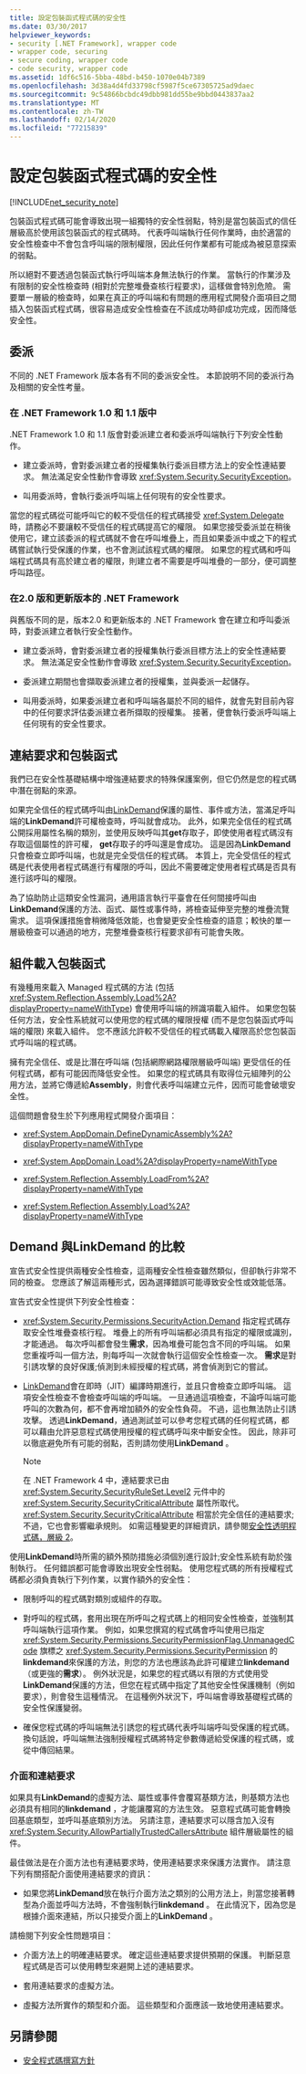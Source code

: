 ```yaml
---
title: 設定包裝函式程式碼的安全性
ms.date: 03/30/2017
helpviewer_keywords:
- security [.NET Framework], wrapper code
- wrapper code, securing
- secure coding, wrapper code
- code security, wrapper code
ms.assetid: 1df6c516-5bba-48bd-b450-1070e04b7389
ms.openlocfilehash: 3d38a4d4fd33798cf5987f5ce67305725ad9daec
ms.sourcegitcommit: 9c54866bcbdc49dbb981dd55be9bbd0443837aa2
ms.translationtype: MT
ms.contentlocale: zh-TW
ms.lasthandoff: 02/14/2020
ms.locfileid: "77215839"
---
```

# <a name="securing-wrapper-code"></a>設定包裝函式程式碼的安全性
[!INCLUDE[net_security_note](../../../includes/net-security-note-md.md)]  
  
 包裝函式程式碼可能會導致出現一組獨特的安全性弱點，特別是當包裝函式的信任層級高於使用該包裝函式的程式碼時。 代表呼叫端執行任何作業時，由於適當的安全性檢查中不會包含呼叫端的限制權限，因此任何作業都有可能成為被惡意探索的弱點。  
  
 所以絕對不要透過包裝函式執行呼叫端本身無法執行的作業。 當執行的作業涉及有限制的安全性檢查時 (相對於完整堆疊查核行程要求)，這樣做會特別危險。 需要單一層級的檢查時，如果在真正的呼叫端和有問題的應用程式開發介面項目之間插入包裝函式程式碼，很容易造成安全性檢查在不該成功時卻成功完成，因而降低安全性。  
  
## <a name="delegates"></a>委派  
 不同的 .NET Framework 版本各有不同的委派安全性。  本節說明不同的委派行為及相關的安全性考量。  
  
### <a name="in-version-10-and-11-of-the-net-framework"></a>在 .NET Framework 1.0 和 1.1 版中  
 .NET Framework 1.0 和 1.1 版會對委派建立者和委派呼叫端執行下列安全性動作。  
  
- 建立委派時，會對委派建立者的授權集執行委派目標方法上的安全性連結要求。  無法滿足安全性動作會導致 <xref:System.Security.SecurityException>。  
  
- 叫用委派時，會執行委派呼叫端上任何現有的安全性要求。  
  
 當您的程式碼從可能呼叫它的較不受信任的程式碼接受 <xref:System.Delegate> 時，請務必不要讓較不受信任的程式碼提高它的權限。 如果您接受委派並在稍後使用它，建立該委派的程式碼就不會在呼叫堆疊上，而且如果委派中或之下的程式碼嘗試執行受保護的作業，也不會測試該程式碼的權限。 如果您的程式碼和呼叫端程式碼具有高於建立者的權限，則建立者不需要是呼叫堆疊的一部分，便可調整呼叫路徑。  
  
### <a name="in-version-20-and-later-versions-of-the-net-framework"></a>在2.0 版和更新版本的 .NET Framework  
 與舊版不同的是，版本2.0 和更新版本的 .NET Framework 會在建立和呼叫委派時，對委派建立者執行安全性動作。  
  
- 建立委派時，會對委派建立者的授權集執行委派目標方法上的安全性連結要求。  無法滿足安全性動作會導致 <xref:System.Security.SecurityException>。  
  
- 委派建立期間也會擷取委派建立者的授權集，並與委派一起儲存。  
  
- 叫用委派時，如果委派建立者和呼叫端各屬於不同的組件，就會先對目前內容中的任何要求評估委派建立者所擷取的授權集。  接著，便會執行委派呼叫端上任何現有的安全性要求。  
  
## <a name="link-demands-and-wrappers"></a>連結要求和包裝函式  
 我們已在安全性基礎結構中增強連結要求的特殊保護案例，但它仍然是您的程式碼中潛在弱點的來源。  
  
 如果完全信任的程式碼呼叫由[LinkDemand](link-demands.md)保護的屬性、事件或方法，當滿足呼叫端的**LinkDemand**許可權檢查時，呼叫就會成功。 此外，如果完全信任的程式碼公開採用屬性名稱的類別，並使用反映呼叫其**get**存取子，即使使用者程式碼沒有存取這個屬性的許可權， **get**存取子的呼叫還是會成功。 這是因為**LinkDemand**只會檢查立即呼叫端，也就是完全受信任的程式碼。 本質上，完全受信任的程式碼是代表使用者程式碼進行有權限的呼叫，因此不需要確定使用者程式碼是否具有進行該呼叫的權限。  
  
 為了協助防止這類安全性漏洞，通用語言執行平臺會在任何間接呼叫由**LinkDemand**保護的方法、函式、屬性或事件時，將檢查延伸至完整的堆疊流覽需求。 這項保護措施會稍微降低效能，也會變更安全性檢查的語意；較快的單一層級檢查可以通過的地方，完整堆疊查核行程要求卻有可能會失敗。  
  
## <a name="assembly-loading-wrappers"></a>組件載入包裝函式  
 有幾種用來載入 Managed 程式碼的方法 (包括 <xref:System.Reflection.Assembly.Load%2A?displayProperty=nameWithType>) 會使用呼叫端的辨識項載入組件。 如果您包裝任何方法，安全性系統就可以使用您的程式碼的權限授權 (而不是您包裝函式呼叫端的權限) 來載入組件。 您不應該允許較不受信任的程式碼載入權限高於您包裝函式呼叫端的程式碼。  
  
 擁有完全信任、或是比潛在呼叫端 (包括網際網路權限層級呼叫端) 更受信任的任何程式碼，都有可能因而降低安全性。 如果您的程式碼具有取得位元組陣列的公用方法，並將它傳遞給**Assembly**，則會代表呼叫端建立元件，因而可能會破壞安全性。  
  
 這個問題會發生於下列應用程式開發介面項目：  
  
- <xref:System.AppDomain.DefineDynamicAssembly%2A?displayProperty=nameWithType>  
  
- <xref:System.AppDomain.Load%2A?displayProperty=nameWithType>  
  
- <xref:System.Reflection.Assembly.LoadFrom%2A?displayProperty=nameWithType>  
  
- <xref:System.Reflection.Assembly.Load%2A?displayProperty=nameWithType>  
  
## <a name="demand-vs-linkdemand"></a>Demand 與LinkDemand 的比較  
 宣告式安全性提供兩種安全性檢查，這兩種安全性檢查雖然類似，但卻執行非常不同的檢查。 您應該了解這兩種形式，因為選擇錯誤可能導致安全性或效能低落。  
  
 宣告式安全性提供下列安全性檢查：  
  
- <xref:System.Security.Permissions.SecurityAction.Demand> 指定程式碼存取安全性堆疊查核行程。 堆疊上的所有呼叫端都必須具有指定的權限或識別，才能通過。 每次呼叫都會發生**需求**，因為堆疊可能包含不同的呼叫端。 如果您重複呼叫一個方法，則每呼叫一次就會執行這個安全性檢查一次。 **需求**是對引誘攻擊的良好保護;偵測到未經授權的程式碼，將會偵測到它的嘗試。  
  
- [LinkDemand](link-demands.md)會在即時（JIT）編譯時期進行，並且只會檢查立即呼叫端。 這項安全性檢查不會檢查呼叫端的呼叫端。 一旦通過這項檢查，不論呼叫端可能呼叫的次數為何，都不會再增加額外的安全性負荷。 不過，這也無法防止引誘攻擊。 透過**LinkDemand**，通過測試並可以參考您程式碼的任何程式碼，都可以藉由允許惡意程式碼使用授權的程式碼呼叫來中斷安全性。 因此，除非可以徹底避免所有可能的弱點，否則請勿使用**LinkDemand** 。  
  
    > [!NOTE]
    > 在 .NET Framework 4 中，連結要求已由 <xref:System.Security.SecurityRuleSet.Level2> 元件中的 <xref:System.Security.SecurityCriticalAttribute> 屬性所取代。 <xref:System.Security.SecurityCriticalAttribute> 相當於完全信任的連結要求;不過，它也會影響繼承規則。 如需這種變更的詳細資訊，請參閱[安全性透明程式碼，層級 2](security-transparent-code-level-2.md)。  
  
 使用**LinkDemand**時所需的額外預防措施必須個別進行設計;安全性系統有助於強制執行。 任何錯誤都可能會導致出現安全性弱點。 使用您程式碼的所有授權程式碼都必須負責執行下列作業，以實作額外的安全性：  
  
- 限制呼叫的程式碼對類別或組件的存取。  
  
- 對呼叫的程式碼，套用出現在所呼叫之程式碼上的相同安全性檢查，並強制其呼叫端執行這項作業。 例如，如果您撰寫的程式碼會呼叫使用已指定 <xref:System.Security.Permissions.SecurityPermissionFlag.UnmanagedCode> 旗標之 <xref:System.Security.Permissions.SecurityPermission> 的**linkdemand**來保護的方法，則您的方法也應該為此許可權建立**linkdemand** （或更強的**需求**）。 例外狀況是，如果您的程式碼以有限的方式使用受**LinkDemand**保護的方法，但您在程式碼中指定了其他安全性保護機制（例如要求），則會發生這種情況。 在這種例外狀況下，呼叫端會導致基礎程式碼的安全性保護變弱。  
  
- 確保您程式碼的呼叫端無法引誘您的程式碼代表呼叫端呼叫受保護的程式碼。 換句話說，呼叫端無法強制授權程式碼將特定參數傳遞給受保護的程式碼，或從中傳回結果。  
  
### <a name="interfaces-and-link-demands"></a>介面和連結要求  
 如果具有**LinkDemand**的虛擬方法、屬性或事件會覆寫基類方法，則基類方法也必須具有相同的**linkdemand** ，才能讓覆寫的方法生效。 惡意程式碼可能會轉換回基底類型，並呼叫基底類別方法。 另請注意，連結要求可以隱含加入沒有 <xref:System.Security.AllowPartiallyTrustedCallersAttribute> 組件層級屬性的組件。  
  
 最佳做法是在介面方法也有連結要求時，使用連結要求來保護方法實作。 請注意下列有關搭配介面使用連結要求的資訊：  
  
- 如果您將**LinkDemand**放在執行介面方法之類別的公用方法上，則當您接著轉型為介面並呼叫方法時，不會強制執行**linkdemand** 。 在此情況下，因為您是根據介面來連結，所以只接受介面上的**LinkDemand** 。  
  
 請檢閱下列安全性問題項目：  
  
- 介面方法上的明確連結要求。 確定這些連結要求提供預期的保護。 判斷惡意程式碼是否可以使用轉型來避開上述的連結要求。  
  
- 套用連結要求的虛擬方法。  
  
- 虛擬方法所實作的類型和介面。 這些類型和介面應該一致地使用連結要求。  
  
## <a name="see-also"></a>另請參閱

- [安全程式碼撰寫方針](../../standard/security/secure-coding-guidelines.md)
